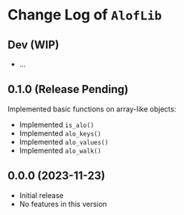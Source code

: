 # Change Log of `AlofLib`

## Dev (WIP)
- ...

## 0.1.0 (Release Pending)
Implemented basic functions on array-like objects:
- Implemented `is_alo()`
- Implemented `alo_keys()`
- Implemented `alo_values()`
- Implemented `alo_walk()`

## 0.0.0 (2023-11-23)
- Initial release
- No features in this version
